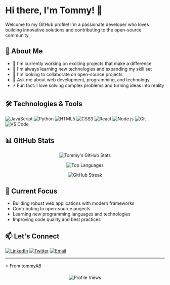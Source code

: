 # Hi there, I'm Tommy! 👋

Welcome to my GitHub profile! I'm a passionate developer who loves building innovative solutions and contributing to the open-source community.

## 🚀 About Me

- 🔭 I'm currently working on exciting projects that make a difference
- 🌱 I'm always learning new technologies and expanding my skill set  
- 👯 I'm looking to collaborate on open-source projects
- 💬 Ask me about web development, programming, and technology
- ⚡ Fun fact: I love solving complex problems and turning ideas into reality

## 🛠️ Technologies & Tools

![JavaScript](https://img.shields.io/badge/-JavaScript-F7DF1E?style=flat-square&logo=javascript&logoColor=black)
![Python](https://img.shields.io/badge/-Python-3776AB?style=flat-square&logo=python&logoColor=white)
![HTML5](https://img.shields.io/badge/-HTML5-E34F26?style=flat-square&logo=html5&logoColor=white)
![CSS3](https://img.shields.io/badge/-CSS3-1572B6?style=flat-square&logo=css3&logoColor=white)
![React](https://img.shields.io/badge/-React-61DAFB?style=flat-square&logo=react&logoColor=black)
![Node.js](https://img.shields.io/badge/-Node.js-339933?style=flat-square&logo=node.js&logoColor=white)
![Git](https://img.shields.io/badge/-Git-F05032?style=flat-square&logo=git&logoColor=white)
![VS Code](https://img.shields.io/badge/-VS%20Code-007ACC?style=flat-square&logo=visual-studio-code&logoColor=white)

## 📊 GitHub Stats

<div align="center">
  
![Tommy's GitHub Stats](https://github-readme-stats.vercel.app/api?username=tommyA8&show_icons=true&theme=radical&hide_border=true)

![Top Languages](https://github-readme-stats.vercel.app/api/top-langs/?username=tommyA8&layout=compact&theme=radical&hide_border=true)

![GitHub Streak](https://github-readme-streak-stats.herokuapp.com/?user=tommyA8&theme=radical&hide_border=true)

</div>

## 🎯 Current Focus

- Building robust web applications with modern frameworks
- Contributing to open-source projects
- Learning new programming languages and technologies
- Improving code quality and best practices

## 📫 Let's Connect

[![LinkedIn](https://img.shields.io/badge/-LinkedIn-0077B5?style=flat-square&logo=linkedin&logoColor=white)](https://linkedin.com/in/tommya8)
[![Twitter](https://img.shields.io/badge/-Twitter-1DA1F2?style=flat-square&logo=twitter&logoColor=white)](https://twitter.com/tommya8)
[![Email](https://img.shields.io/badge/-Email-D14836?style=flat-square&logo=gmail&logoColor=white)](mailto:tommy@example.com)

---

⭐️ From [tommyA8](https://github.com/tommyA8)

<div align="center">
  
![Profile Views](https://komarev.com/ghpvc/?username=tommyA8&color=blueviolet&style=flat-square)

</div>